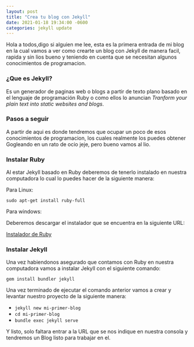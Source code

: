 ```yaml
---
layout: post
title: "Crea tu blog con Jekyll"
date: 2021-01-18 19:34:00 -0600
categories: jekyll update
---
```


Hola a todos,digo si alguien me lee, esta es la primera entrada de mi blog en la cual vamos a ver como crearte un blog con Jekyll de manera facil, rapida y sin lios bueno y teniendo en cuenta que se necesitan algunos conocimientos de programacion.

### ¿Que es Jekyll?

Es un generador de paginas web o blogs a partir de texto plano basado en el lenguaje de programación Ruby o como ellos lo anuncian _Tranform your plain text into static websites and blogs_.

### Pasos a seguir

A partir de aqui es donde tendremos que ocupar un poco de esos conocimientos de programacion, los cuales realmente los puedes obtener Gogleando en un rato de ocio jeje, pero bueno vamos al lio.

### Instalar Ruby

Al estar Jekyll basado en Ruby deberemos de tenerlo instalado en nuestra computadora lo cual lo puedes hacer de la siguiente manera:

Para Linux:

`sudo apt-get install ruby-full`

Para windows:

Deberemos descargar el instalador que se encuentra en la siguiente URL:

[Instalador de Ruby](https://rubyinstaller.org/)

### Instalar Jekyll

Una vez habiendonos asegurado que contamos con Ruby en nuestra computadora vamos a instalar Jekyll con el siguiente comando:

`gem install bundler jekyll`

Una vez terminado de ejecutar el comando anterior vamos a crear y levantar nuestro proyecto de la siguiente manera:

- `jekyll new mi-primer-blog`
- `cd mi-primer-blog`
- `bundle exec jekyll serve`

Y listo, solo faltara entrar a la URL que se nos indique en nuestra consola y tendremos un Blog listo para trabajar en el.
